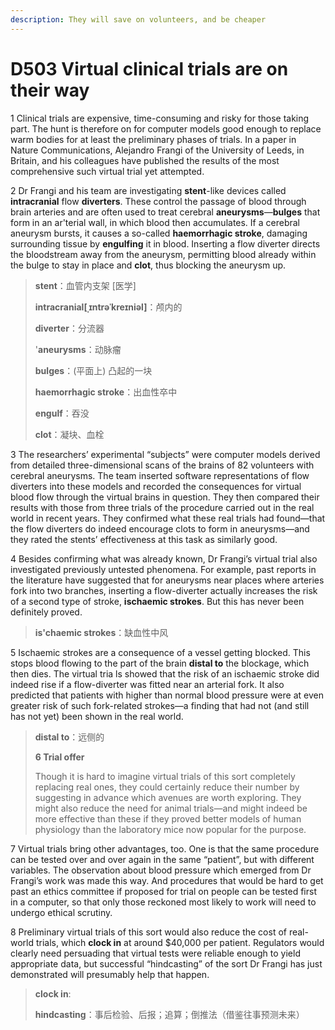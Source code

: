 ```yaml
---
description: They will save on volunteers, and be cheaper
---
```


# D503 Virtual clinical trials are on their way
1 Clinical trials are expensive, time-consuming and risky for those taking part. The hunt is therefore on for computer models good enough to replace warm bodies for at least the preliminary phases of trials. In a paper in Nature Communications, Alejandro Frangi of the University of Leeds, in Britain, and his colleagues have published the results of the most comprehensive such virtual trial yet attempted.

2 Dr Frangi and his team are investigating **stent**-like devices called **intracranial** flow **diverters**. These control the passage of blood through brain arteries and are often used to treat cerebral **aneurysms**—**bulges** that form in an ar'terial wall, in which blood then accumulates. If a cerebral aneurysm bursts, it causes a so-called **haemorrhagic stroke**, damaging surrounding tissue by **engulfing** it in blood. Inserting a flow diverter directs the bloodstream away from the aneurysm, permitting blood already within the bulge to stay in place and **clot**, thus blocking the aneurysm up.

> **stent**：血管内支架 [医学]
>
> **intracranial[ˌɪntrəˈkreɪniəl]**：颅内的
>
> **diverter**：分流器
>
> '**aneurysms**：动脉瘤
>
> **bulges**：(平面上) 凸起的一块
>
> **haemorrhagic stroke**：出血性卒中
>
> **engulf**：吞没
>
> **clot**：凝块、血栓
>

3 The researchers’ experimental “subjects” were computer models derived from detailed three-dimensional scans of the brains of 82 volunteers with cerebral aneurysms. The team inserted software representations of flow diverters into these models and recorded the consequences for virtual blood flow through the virtual brains in question. They then compared their results with those from three trials of the procedure carried out in the real world in recent years. They confirmed what these real trials had found—that the flow diverters do indeed encourage clots to form in aneurysms—and they rated the stents’ effectiveness at this task as similarly good.

4 Besides confirming what was already known, Dr Frangi’s virtual trial also investigated previously untested phenomena. For example, past reports in the literature have suggested that for aneurysms near places where arteries fork into two branches, inserting a flow-diverter actually increases the risk of a second type of stroke, **ischaemic strokes**. But this has never been definitely proved.

> **is'chaemic strokes**：缺血性中风
>

5 Ischaemic strokes are a consequence of a vessel getting blocked. This stops blood flowing to the part of the brain **distal to** the blockage, which then dies. The virtual tria ls showed that the risk of an ischaemic stroke did indeed rise if a flow-diverter was fitted near an arterial fork. It also predicted that patients with higher than normal blood pressure were at even greater risk of such fork-related strokes—a finding that had not (and still has not yet) been shown in the real world.

> **distal to**：远侧的
>
> **6 Trial offer**
>
> Though it is hard to imagine virtual trials of this sort completely replacing real ones, they could certainly reduce their number by suggesting in advance which avenues are worth exploring. They might also reduce the need for animal trials—and might indeed be more effective than these if they proved better models of human physiology than the laboratory mice now popular for the purpose.
>

7 Virtual trials bring other advantages, too. One is that the same procedure can be tested over and over again in the same “patient”, but with different variables. The observation about blood pressure which emerged from Dr Frangi’s work was made this way. And procedures that would be hard to get past an ethics committee if proposed for trial on people can be tested first in a computer, so that only those reckoned most likely to work will need to undergo ethical scrutiny.

8 Preliminary virtual trials of this sort would also reduce the cost of real-world trials, which **clock in** at around $40,000 per patient. Regulators would clearly need persuading that virtual tests were reliable enough to yield appropriate data, but successful “hindcasting” of the sort Dr Frangi has just demonstrated will presumably help that happen.

> **clock in**:
>
> **hindcasting**：事后检验、后报；追算；倒推法（借鉴往事预测未来）
>

